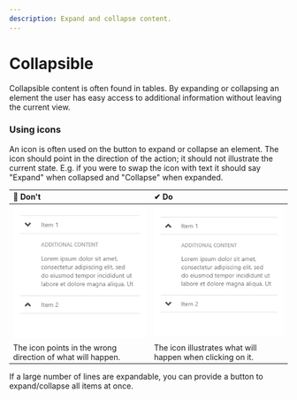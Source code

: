 ```yaml
---
description: Expand and collapse content.
---
```


# Collapsible

Collapsible content is often found in tables. By expanding or collapsing an element the user has easy access to additional information without leaving the current view.

### Using icons

An icon is often used on the button to expand or collapse an element. The icon should point in the direction of the action; it should not illustrate the current state. E.g. if you were to swap the icon with text it should say "Expand" when collapsed and "Collapse" when expanded.

| 🚫 Don't | ✔  Do |
| :--- | :--- |
| ![](../../.gitbook/assets/wrong-2.jpg)  | ![](../../.gitbook/assets/correct-2.jpg)  |
| The icon points in the wrong direction of what will happen. | The icon illustrates what will happen when clicking on it. |

If a large number of lines are expandable, you can provide a button to expand/collapse all items at once.



